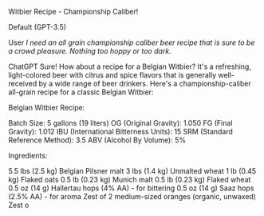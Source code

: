 
Witbier Recipe - Championship Caliber!

Default (GPT-3.5)

User
*I need an all grain championship caliber beer recipe that is sure to be a crowd pleasure. Nothing too hoppy or too dark.*

ChatGPT
Sure! How about a recipe for a Belgian Witbier? It's a refreshing, light-colored beer with citrus and spice flavors that is generally well-received by a wide range of beer drinkers. Here's a championship-caliber all-grain recipe for a classic Belgian Witbier:

Belgian Witbier Recipe:

Batch Size: 5 gallons (19 liters)
OG (Original Gravity): 1.050
FG (Final Gravity): 1.012
IBU (International Bitterness Units): 15
SRM (Standard Reference Method): 3.5
ABV (Alcohol By Volume): 5%

Ingredients:

5.5 lbs (2.5 kg) Belgian Pilsner malt
3 lbs (1.4 kg) Unmalted wheat
1 lb (0.45 kg) Flaked oats
0.5 lb (0.23 kg) Munich malt
0.5 lb (0.23 kg) Flaked wheat
0.5 oz (14 g) Hallertau hops (4% AA) - for bittering
0.5 oz (14 g) Saaz hops (2.5% AA) - for aroma
Zest of 2 medium-sized oranges (organic, unwaxed)
Zest o